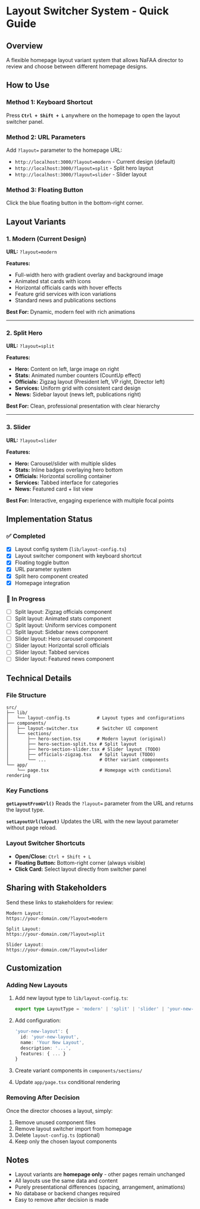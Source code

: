 # Layout Switcher System - Quick Guide

## Overview
A flexible homepage layout variant system that allows NaFAA director to review and choose between different homepage designs.

## How to Use

### Method 1: Keyboard Shortcut
Press **`Ctrl + Shift + L`** anywhere on the homepage to open the layout switcher panel.

### Method 2: URL Parameters
Add `?layout=` parameter to the homepage URL:

- `http://localhost:3000/?layout=modern` - Current design (default)
- `http://localhost:3000/?layout=split` - Split hero layout
- `http://localhost:3000/?layout=slider` - Slider layout

### Method 3: Floating Button
Click the blue floating button in the bottom-right corner.

## Layout Variants

### 1. Modern (Current Design)
**URL:** `?layout=modern`

**Features:**
- Full-width hero with gradient overlay and background image
- Animated stat cards with icons
- Horizontal officials cards with hover effects
- Feature grid services with icon variations
- Standard news and publications sections

**Best For:** Dynamic, modern feel with rich animations

---

### 2. Split Hero
**URL:** `?layout=split`

**Features:**
- **Hero:** Content on left, large image on right
- **Stats:** Animated number counters (CountUp effect)
- **Officials:** Zigzag layout (President left, VP right, Director left)
- **Services:** Uniform grid with consistent card design
- **News:** Sidebar layout (news left, publications right)

**Best For:** Clean, professional presentation with clear hierarchy

---

### 3. Slider
**URL:** `?layout=slider`

**Features:**
- **Hero:** Carousel/slider with multiple slides
- **Stats:** Inline badges overlaying hero bottom
- **Officials:** Horizontal scrolling container
- **Services:** Tabbed interface for categories
- **News:** Featured card + list view

**Best For:** Interactive, engaging experience with multiple focal points

## Implementation Status

### ✅ Completed
- [x] Layout config system (`lib/layout-config.ts`)
- [x] Layout switcher component with keyboard shortcut
- [x] Floating toggle button
- [x] URL parameter system
- [x] Split hero component created
- [x] Homepage integration

### 🔄 In Progress
- [ ] Split layout: Zigzag officials component
- [ ] Split layout: Animated stats component
- [ ] Split layout: Uniform services component
- [ ] Split layout: Sidebar news component
- [ ] Slider layout: Hero carousel component
- [ ] Slider layout: Horizontal scroll officials
- [ ] Slider layout: Tabbed services
- [ ] Slider layout: Featured news component

## Technical Details

### File Structure
```
src/
├── lib/
│   └── layout-config.ts          # Layout types and configurations
├── components/
│   ├── layout-switcher.tsx       # Switcher UI component
│   └── sections/
│       ├── hero-section.tsx      # Modern layout (original)
│       ├── hero-section-split.tsx # Split layout
│       ├── hero-section-slider.tsx # Slider layout (TODO)
│       ├── officials-zigzag.tsx   # Split layout (TODO)
│       └── ...                    # Other variant components
└── app/
    └── page.tsx                   # Homepage with conditional rendering
```

### Key Functions

**`getLayoutFromUrl()`**
Reads the `?layout=` parameter from the URL and returns the layout type.

**`setLayoutUrl(layout)`**
Updates the URL with the new layout parameter without page reload.

### Layout Switcher Shortcuts
- **Open/Close:** `Ctrl + Shift + L`
- **Floating Button:** Bottom-right corner (always visible)
- **Click Card:** Select layout directly from switcher panel

## Sharing with Stakeholders

Send these links to stakeholders for review:

```
Modern Layout:
https://your-domain.com/?layout=modern

Split Layout:
https://your-domain.com/?layout=split

Slider Layout:
https://your-domain.com/?layout=slider
```

## Customization

### Adding New Layouts
1. Add new layout type to `lib/layout-config.ts`:
   ```typescript
   export type LayoutType = 'modern' | 'split' | 'slider' | 'your-new-layout';
   ```

2. Add configuration:
   ```typescript
   'your-new-layout': {
     id: 'your-new-layout',
     name: 'Your New Layout',
     description: '...',
     features: { ... }
   }
   ```

3. Create variant components in `components/sections/`

4. Update `app/page.tsx` conditional rendering

### Removing After Decision
Once the director chooses a layout, simply:
1. Remove unused component files
2. Remove layout switcher import from homepage
3. Delete `layout-config.ts` (optional)
4. Keep only the chosen layout components

## Notes
- Layout variants are **homepage only** - other pages remain unchanged
- All layouts use the same data and content
- Purely presentational differences (spacing, arrangement, animations)
- No database or backend changes required
- Easy to remove after decision is made
